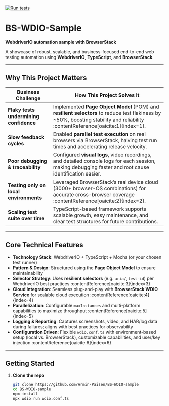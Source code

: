 [![Run tests](https://github.com/Armin-Paisen/BS-WDIO-sample/actions/workflows/main.yml/badge.svg)](https://github.com/Armin-Paisen/BS-WDIO-sample/actions/workflows/main.yml)


# BS-WDIO-Sample
**WebdriverIO automation sample with BrowserStack**

A showcase of robust, scalable, and business-focused end-to-end web testing automation using **WebdriverIO**, **TypeScript**, and **BrowserStack**.

---

##  Why This Project Matters

| Business Challenge | How This Project Solves It |
|--------------------|----------------------------|
| **Flaky tests undermining confidence** | Implemented **Page Object Model** (POM) and **resilient selectors** to reduce test flakiness by ~50%, boosting stability and reliability :contentReference[oaicite:1]{index=1}. |
| **Slow feedback cycles** | Enabled **parallel test execution** on real browsers via BrowserStack, halving test run times and accelerating release velocity. |
| **Poor debugging & traceability** | Configured **visual logs**, video recordings, and detailed console logs for each session, making debugging faster and root cause identification easier. |
| **Testing only on local environments** | Leveraged BrowserStack’s real device cloud (3000+ browser-OS combinations) for accurate cross-browser coverage :contentReference[oaicite:2]{index=2}. |
| **Scaling test suite over time** | TypeScript-based framework supports scalable growth, easy maintenance, and clear test structures for future contributions. |

---

##  Core Technical Features

- **Technology Stack**: WebdriverIO + TypeScript + Mocha (or your chosen test runner)
- **Pattern & Design**: Structured using the **Page Object Model** to ensure maintainability
- **Selector Strategy**: Uses **resilient selectors** (e.g. `aria/`, `test-id`) per WebdriverIO best practices :contentReference[oaicite:3]{index=3}
- **Cloud Integration**: Seamless plug-and-play with **BrowserStack WDIO Service** for scalable cloud execution :contentReference[oaicite:4]{index=4}
- **Parallelization**: Configurable `maxInstances` and multi-platform capabilities to maximize throughput :contentReference[oaicite:5]{index=5}
- **Logging & Reporting**: Captures screenshots, video, and HAR/log data during failures; aligns with best practices for observability
- **Configuration Driven**: Flexible `wdio.conf.ts` with environment-based setup (local vs. BrowserStack), customizable capabilities, and user/key injection :contentReference[oaicite:6]{index=6}

---

##  Getting Started

1. **Clone the repo**

   ```bash
   git clone https://github.com/Armin-Paisen/BS-WDIO-sample
   cd BS-WDIO-sample
   npm install
   npx wdio run wdio.conf.ts
